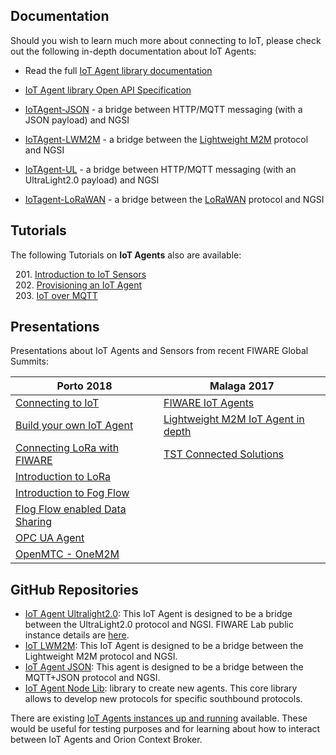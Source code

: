 ## Documentation

Should you wish to learn much more about connecting to IoT, please check out the following in-depth documentation about IoT Agents:

* Read the full [IoT Agent library documentation](https://iotagent-node-lib.readthedocs.io/en/latest)
* [IoT Agent library Open API Specification](
https://swagger.lab.fiware.org/?url=https://raw.githubusercontent.com/Fiware/specifications/master/OpenAPI/iot.IoTagent-node-lib/IoTagent-node-lib-openapi.json)

* [IoTAgent-JSON](http://fiware-iotagent-json.readthedocs.io/en/latest/) - a bridge between HTTP/MQTT messaging (with a JSON payload) and NGSI
* [IoTAgent-LWM2M](http://fiware-iotagent-lwm2m.readthedocs.io/en/latest)  - a bridge between the [Lightweight M2M](https://www.omaspecworks.org/what-is-oma-specworks/iot/lightweight-m2m-lwm2m/) protocol and NGSI
* [IoTAgent-UL](http://fiware-iotagent-ul.readthedocs.io/en/latest) -  a bridge between HTTP/MQTT messaging (with an UltraLight2.0 payload) and NGSI
* [IoTagent-LoRaWAN](http://fiware-lorawan.readthedocs.io/en/latest) -  a bridge between the [LoRaWAN](https://www.thethingsnetwork.org/docs/lorawan/) protocol and NGSI

## Tutorials

The following Tutorials on **IoT Agents** also are available:

&nbsp; 201. [Introduction to IoT Sensors](https://fiware-tutorials.readthedocs.io/en/latest/iot-sensors)<br/>
&nbsp; 202. [Provisioning an IoT Agent](https://fiware-tutorials.readthedocs.io/en/latest/iot-agent)<br/>
&nbsp; 203. [IoT over MQTT](https://fiware-tutorials.readthedocs.io/en/latest/iot-over-mqtt)<br/>

## Presentations

Presentations about IoT Agents and Sensors from recent FIWARE Global Summits:

| Porto 2018 | Malaga 2017 |
|------------|-------------|
|[Connecting to IoT](https://www.slideshare.net/FI-WARE/fiware-global-summit-connecting-to-iot-97030154)| [FIWARE IoT Agents](https://www.slideshare.net/FI-WARE/fiware-tech-summit-daniel-calvo-fiware-iot-agents)|
|[Build your own IoT Agent](https://www.slideshare.net/FI-WARE/fiware-global-summit-building-your-own-iot-agent-97030112)| [Lightweight M2M IoT Agent in depth](https://www.slideshare.net/FI-WARE/fiware-tech-summit-david-fernandez-ros-lwm2m-iot-agent-in-depth) |
|[Connecting LoRa with FIWARE](https://www.slideshare.net/FI-WARE/fiware-global-summit-connecting-lora-with-fiware-97030129)| [TST Connected Solutions](https://www.slideshare.net/FI-WARE/fiware-tech-summit-arturo-medela-tst-connected-solutions-using-fiware) |
|[Introduction to LoRa](https://www.slideshare.net/FI-WARE/fiware-global-summit-introduction-to-lora-alliance-and-technology-97029099)| |
|[Introduction to Fog Flow](https://www.slideshare.net/FI-WARE/fiware-tech-summit-fogflow-new-ge-for-iot-edge-computing)| |
|[Flog Flow enabled Data Sharing](https://www.slideshare.net/FI-WARE/fiware-global-summit-fogflow-a-new-ge-for-iot-edge-computing-97030162)| |
|[OPC UA Agent](https://www.slideshare.net/FI-WARE/fiware-global-summit-opc-ua-agent-97030170)| |
|[OpenMTC - OneM2M](https://www.slideshare.net/FI-WARE/fiware-tech-summit-openmtc-onem2m-middleware)| |


## GitHub Repositories

- [IoT Agent Ultralight2.0](https://github.com/Fiware/iot.IoTagent-UL): This IoT Agent is designed to be a bridge between the UltraLight2.0 protocol and NGSI. FIWARE Lab public instance details are [here](https://catalogue.fiware.org/enablers/backend-device-management-idas/instances).
- [IoT LWM2M](https://github.com/Fiware/iot.IoTagent-LWM2M): This IoT Agent is designed to be a bridge between the Lightweight M2M protocol and NGSI.
- [IoT Agent JSON](https://github.com/Fiware/iot.IoTagent-JSON): This agent is designed to be a bridge between the MQTT+JSON protocol and NGSI.
- [IoT Agent Node Lib](https://github.com/Fiware/iot.IoTagent-node-lib): library to create new agents. This core library allows to develop new protocols for specific southbound protocols.

There are existing [IoT Agents instances up and running](https://catalogue.fiware.org/enablers/backend-device-management-idas/instances) available. These would be useful for testing purposes and for learning about how to interact between IoT Agents and Orion Context Broker.
